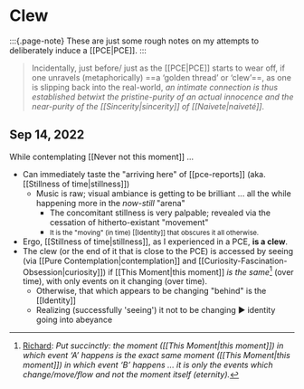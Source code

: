 
# Clew

:::{.page-note}
These are just some rough notes on my attempts to deliberately induce a [[PCE|PCE]].
:::

> Incidentally, just before/ just as the [[PCE|PCE]] starts to wear off, if one unravels (metaphorically) ==a ‘golden thread’ or ‘clew’==, as one is slipping back into the real-world, *an intimate connection is thus established betwixt the pristine-purity of an actual innocence and the near-purity of the [[Sincerity|sincerity]] of [[Naivete|naiveté]]*.

## Sep 14, 2022

While contemplating [[Never not this moment]] ...
- Can immediately taste the "arriving here" of [[pce-reports]] (aka. [[Stillness of time|stillness]])
    - Music is raw; visual ambiance is getting to be brilliant ... all the while happening more in the *now-still* "arena"
      - The concomitant stillness is very palpable; revealed via the cessation of hitherto-existant "movement"
      - <small>It is the "moving" (in time) [[Identity]] that obscures it all otherwise.</small>
- Ergo, [[Stillness of time|stillness]], as I experienced in a PCE, **is a clew**.
- The clew (or the end of it that is close to the PCE) is accessed by seeing (via [[Pure Contemplation|contemplation]] and [[Curiosity-Fascination-Obsession|curiosity]]) if [[This Moment|this moment]] _is the same_[^same] (over time), with only events on it changing (over time).
    - Otherwise, that which appears to be changing "behind" is the [[Identity]]
    - Realizing (successfully 'seeing') it not to be changing ▶️ identity going into abeyance

[^same]: [Richard](http://www.actualfreedom.com.au/richard/selectedcorrespondence/sc-time2.htm): *Put succinctly: the moment ([[This Moment|this moment]]) in which event ‘A’ happens is the exact same moment ([[This Moment|this moment]]) in which event ‘B’ happens ... it is only the events which change/move/flow and not the moment itself (eternity).*